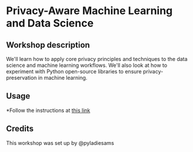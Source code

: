 
# Privacy-Aware Machine Learning and Data Science

## Workshop description
We'll learn how to apply core privacy principles and techniques to the data science and machine learning workflows. We'll also look at how to experiment with Python open-source libraries to ensure privacy-preservation in machine learning. 

## Usage
*Follow the instructions at [this link](https://github.com/kjam/practical-data-privacy)
 

## Credits
This workshop was set up by @pyladiesams 
